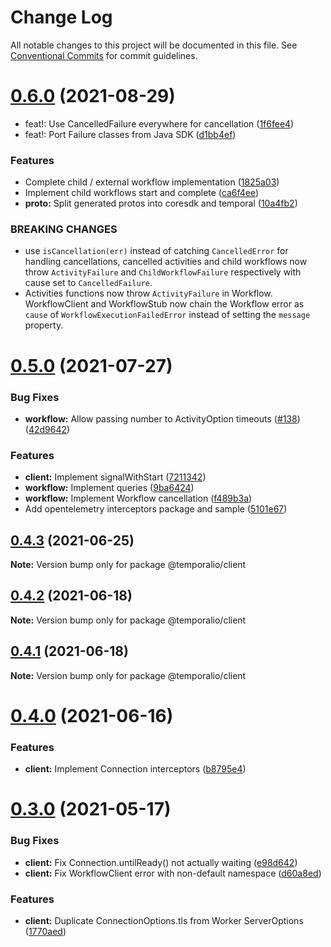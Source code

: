 # Change Log

All notable changes to this project will be documented in this file.
See [Conventional Commits](https://conventionalcommits.org) for commit guidelines.

# [0.6.0](https://github.com/temporalio/sdk-node/compare/@temporalio/client@0.5.0...@temporalio/client@0.6.0) (2021-08-29)


* feat!: Use CancelledFailure everywhere for cancellation ([1f6fee4](https://github.com/temporalio/sdk-node/commit/1f6fee4ad1d045adc904079a57c6bea741d8bc38))
* feat!: Port Failure classes from Java SDK ([d1bb4ef](https://github.com/temporalio/sdk-node/commit/d1bb4ef59caa6ea3b0c4fc6108a78e46e4ed2b42))


### Features

* Complete child / external workflow implementation ([1825a03](https://github.com/temporalio/sdk-node/commit/1825a0335130ea928de403652432c95444fb635e))
* Implement child workflows start and complete ([ca6f4ee](https://github.com/temporalio/sdk-node/commit/ca6f4ee0868081e0c115ff05bda6a5e47c13493d))
* **proto:** Split generated protos into coresdk and temporal ([10a4fb2](https://github.com/temporalio/sdk-node/commit/10a4fb2e16736bd05e31b560a77f861b9a574aa0))


### BREAKING CHANGES

* use `isCancellation(err)` instead of catching `CancelledError` for
handling cancellations, cancelled activities and child workflows now throw
`ActivityFailure` and `ChildWorkflowFailure` respectively with cause set
to `CancelledFailure`.
* Activities functions now throw `ActivityFailure` in Workflow.
WorkflowClient and WorkflowStub now chain the Workflow error as `cause`
of `WorkflowExecutionFailedError` instead of setting the `message`
property.





# [0.5.0](https://github.com/temporalio/sdk-node/compare/@temporalio/client@0.4.3...@temporalio/client@0.5.0) (2021-07-27)


### Bug Fixes

* **workflow:** Allow passing number to ActivityOption timeouts ([#138](https://github.com/temporalio/sdk-node/issues/138)) ([42d9642](https://github.com/temporalio/sdk-node/commit/42d964203a23b9ef3021e8224eaf6808f28b4849))


### Features

* **client:** Implement signalWithStart ([7211342](https://github.com/temporalio/sdk-node/commit/72113425dc187586688b77cc24b4179d52f7320f))
* **workflow:** Implement queries ([9ba6424](https://github.com/temporalio/sdk-node/commit/9ba6424b9cc2c17f7b4125bb2324798327c7073f))
* **workflow:** Implement Workflow cancellation ([f489b3a](https://github.com/temporalio/sdk-node/commit/f489b3a55556de8d1e5d42070f97f056767c5ff4))
* Add opentelemetry interceptors package and sample ([5101e67](https://github.com/temporalio/sdk-node/commit/5101e67273cd4fdb92d2e6696e836999d9596db1))





## [0.4.3](https://github.com/temporalio/sdk-node/compare/@temporalio/client@0.4.2...@temporalio/client@0.4.3) (2021-06-25)

**Note:** Version bump only for package @temporalio/client





## [0.4.2](https://github.com/temporalio/sdk-node/compare/@temporalio/client@0.4.1...@temporalio/client@0.4.2) (2021-06-18)

**Note:** Version bump only for package @temporalio/client





## [0.4.1](https://github.com/temporalio/sdk-node/compare/@temporalio/client@0.4.0...@temporalio/client@0.4.1) (2021-06-18)

**Note:** Version bump only for package @temporalio/client





# [0.4.0](https://github.com/temporalio/sdk-node/compare/@temporalio/client@0.3.0...@temporalio/client@0.4.0) (2021-06-16)


### Features

* **client:** Implement Connection interceptors ([b8795e4](https://github.com/temporalio/sdk-node/commit/b8795e49172b8d127807f00d569d40ce69ffba9d))





# [0.3.0](https://github.com/temporalio/sdk-node/compare/@temporalio/client@0.2.0...@temporalio/client@0.3.0) (2021-05-17)


### Bug Fixes

* **client:** Fix Connection.untilReady() not actually waiting ([e98d642](https://github.com/temporalio/sdk-node/commit/e98d64207467d590deab7980e917becb8b3d0390))
* **client:** Fix WorkflowClient error with non-default namespace ([d60a8ed](https://github.com/temporalio/sdk-node/commit/d60a8ed19b1964379d2a76ff687b7330ffb1b3e7))


### Features

* **client:** Duplicate ConnectionOptions.tls from Worker ServerOptions ([1770aed](https://github.com/temporalio/sdk-node/commit/1770aed69c598eed48f2a1bc4b9421ecea41c0d7))
